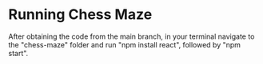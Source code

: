 # Running Chess Maze
After obtaining the code from the main branch, in your terminal navigate to the "chess-maze" folder and run
"npm install react", followed by
"npm start".
